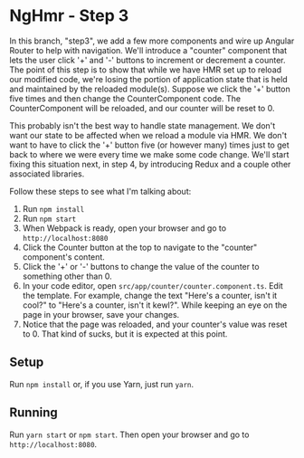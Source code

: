 # NgHmr - Step 3

In this branch, "step3", we add a few more components and wire up Angular Router to help with navigation.
We'll introduce a "counter" component that lets the user click '+' and '-' buttons to increment or decrement a
counter. The point of this step is to show that while we have HMR set up to reload our modified code, we're losing
the portion of application state that is held and maintained by the reloaded module(s). Suppose we click the '+' button
five times and then change the CounterComponent code. The CounterComponent will be reloaded, and our counter will be reset to 0.

This probably isn't the best way to handle state management. We don't want our state to be affected when we reload a module via HMR.
We don't want to have to click the '+' button five (or however many) times just to get back to where we were every time we make some code change. We'll start fixing this situation next, in step 4, by introducing Redux and a couple other associated libraries.

Follow these steps to see what I'm talking about: 

1. Run `npm install`
2. Run `npm start`
3. When Webpack is ready, open your browser and go to `http://localhost:8080`
4. Click the Counter button at the top to navigate to the "counter" component's content.
5. Click the '+' or '-' buttons to change the value of the counter to something other than 0. 
6. In your code editor, open `src/app/counter/counter.component.ts`. Edit the template. For example, change the text "Here's a counter, isn't it cool?" to "Here's a counter, isn't it kewl?". While keeping an eye on the page in your browser, save your changes.
7. Notice that the page was reloaded, and your counter's value was reset to 0. That kind of sucks, but it is expected at this point.


## Setup
Run `npm install` or, if you use Yarn, just run `yarn`.

## Running
Run `yarn start` or `npm start`.
Then open your browser and go to `http://localhost:8080`.

